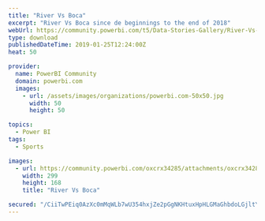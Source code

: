 ```yaml
---
title: "River Vs Boca"
excerpt: "River Vs Boca since de beginnings to the end of 2018"
webUrl: https://community.powerbi.com/t5/Data-Stories-Gallery/River-Vs-Boca/m-p/609606
type: download
publishedDateTime: 2019-01-25T12:24:00Z
heat: 50

provider:
  name: PowerBI Community
  domain: powerbi.com
  images:
    - url: /assets/images/organizations/powerbi.com-50x50.jpg
      width: 50
      height: 50

topics:
  - Power BI
tags:
  - Sports

images:
  - url: https://community.powerbi.com/oxcrx34285/attachments/oxcrx34285/DataStoriesGallery/2457/1/images.jpg
    width: 299
    height: 168
    title: "River Vs Boca"

secured: "/CiiTwPEiq0AzXc0mMqWLb7wU354hxjZe2pGgNKHtuxHpHLGMaGhbdoLGjltYfwenmcq0IWczsBmgiSgdldllCstKGIAvgoZjsR/Gdc+m6c32dUzy5OLJcgDa/oAvUqhGq4EDKdhYzHanPUvk6tsIiHvErCfw6xB5WNsrMtHrQXAjHvUfjeJzZsGVRqxcKzhBr1vRMTOfCslL7BoVJ29hPRR256bl6I7X3dMi6yF1D5/kYHePkcUijirWk1WkIn72xomzeAHFCHJL+vF22Ky4ZIGOpUR5nc7aoA/++aEMa9XbcRHxKw93EP55O5+7WmmvCyyqneuoasFryhUj2rZKp2DuFrke65tc2H+oCITovAqdjlkSG9em3o8mdNsO5tV;AWieFmaemMbpv4p9UfsCkQ=="
---
```


